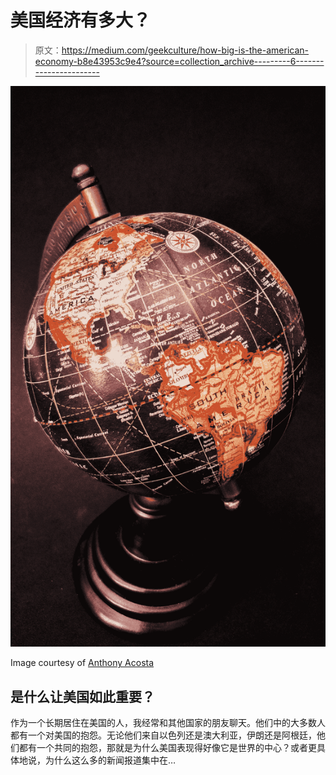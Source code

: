 # 美国经济有多大？

> 原文：<https://medium.com/geekculture/how-big-is-the-american-economy-b8e43953c9e4?source=collection_archive---------6----------------------->

![](img/b242d65fbb64212d094ff168edf01c76.png)

Image courtesy of [Anthony Acosta](https://www.pexels.com/@elitistczar?utm_content=attributionCopyText&utm_medium=referral&utm_source=pexels)

## 是什么让美国如此重要？

作为一个长期居住在美国的人，我经常和其他国家的朋友聊天。他们中的大多数人都有一个对美国的抱怨。无论他们来自以色列还是澳大利亚，伊朗还是阿根廷，他们都有一个共同的抱怨，那就是为什么美国表现得好像它是世界的中心？或者更具体地说，为什么这么多的新闻报道集中在…
